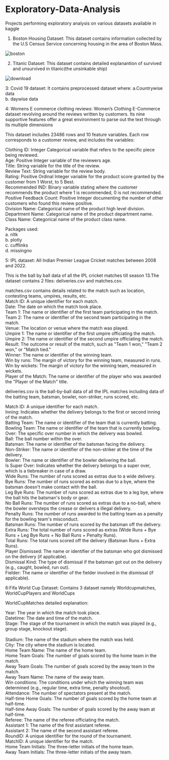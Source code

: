 # Exploratory-Data-Analysis
Projects performing exploratory analysis on various datasets available in kaggle

1. Boston Housing Dataset: This dataset contains information collected by the U.S Census Service concerning housing in the area of Boston Mass.

![boston](https://github.com/Riwaj22/Exploratory-Data-Analysis/assets/99485058/2823b70c-3035-40f1-8bd3-f95e262d0e18)


2. Titanic Dataset: This dataset contains detailed explanantion of survived and unsurvived in titanic(the unsinkable ship)


![download](https://github.com/Riwaj22/Exploratory-Data-Analysis/assets/99485058/b42079cb-28d9-419b-ac11-bd827d74cce5)


3: Covid 19 dataset:
It contains preprocessed dataset where:
a.Countrywise data <br>
b. daywise data

4: Womens E commerce clothing reviews:  Women’s Clothing E-Commerce dataset revolving around the reviews written by customers. Its nine supportive features offer a great environment to parse out the text through its multiple dimensions

This dataset includes 23486 rows and 10 feature variables. Each row corresponds to a customer review, and includes the variables:

Clothing ID: Integer Categorical variable that refers to the specific piece being reviewed.<br>
Age: Positive Integer variable of the reviewers age. <br>
Title: String variable for the title of the review. <br>
Review Text: String variable for the review body. <br>
Rating: Positive Ordinal Integer variable for the product score granted by the customer from 1 Worst, to 5 Best. <br>
Recommended IND: Binary variable stating where the customer recommends the product where 1 is recommended, 0 is not recommended. <br>
Positive Feedback Count: Positive Integer documenting the number of other customers who found this review positive. <br>
Division Name: Categorical name of the product high level division. <br>
Department Name: Categorical name of the product department name. <br>
Class Name: Categorical name of the product class name. <br>

Packages used: <br>
a. nltk <br>
b. plotly <br>
c. cufflinks <br>
d. missingno <br>

5: IPL dataset: All Indian Premier League Cricket matches between 2008 and 2022.

This is the ball by ball data of all the IPL cricket matches till season 13.The dataset contains 2 files: deliveries.csv and matches.csv.



matches.csv contains details related to the match such as location, contesting teams, umpires, results, etc. <br>
Match ID: A unique identifier for each match. <br>
Date: The date on which the match took place.<br>
Team 1: The name or identifier of the first team participating in the match.<br>
Team 2: The name or identifier of the second team participating in the match.<br>
Venue: The location or venue where the match was played.<br>
Umpire 1: The name or identifier of the first umpire officiating the match.<br>
Umpire 2: The name or identifier of the second umpire officiating the match.<br>
Result: The outcome or result of the match, such as "Team 1 won," "Team 2 won," or "Match tied."<br>
Winner: The name or identifier of the winning team.<br>
Win by runs: The margin of victory for the winning team, measured in runs.<br>
Win by wickets: The margin of victory for the winning team, measured in wickets.<br>
Player of the Match: The name or identifier of the player who was awarded the "Player of the Match" title.<br>

deliveries.csv is the ball-by-ball data of all the IPL matches including data of the batting team, batsman, bowler, non-striker, runs scored, etc.

Match ID: A unique identifier for each match. <br>
Inning: Indicates whether the delivery belongs to the first or second inning of the match. <br>
Batting Team: The name or identifier of the team that is currently batting. <br>
Bowling Team: The name or identifier of the team that is currently bowling. <br>
Over: The specific over number in which the delivery was bowled. <br>
Ball: The ball number within the over. <br>
Batsman: The name or identifier of the batsman facing the delivery. <br>
Non-Striker: The name or identifier of the non-striker at the time of the delivery. <br>
Bowler: The name or identifier of the bowler delivering the ball. <br>
Is Super Over: Indicates whether the delivery belongs to a super over, which is a tiebreaker in case of a draw. <br>
Wide Runs: The number of runs scored as extras due to a wide delivery. <br>
Bye Runs: The number of runs scored as extras due to a bye, where the batsman doesn't make contact with the ball. <br>
Leg Bye Runs: The number of runs scored as extras due to a leg bye, where the ball hits the batsman's body or gear. <br>
No Ball Runs: The number of runs scored as extras due to a no-ball, where the bowler oversteps the crease or delivers a illegal delivery. <br>
Penalty Runs: The number of runs awarded to the batting team as a penalty for the bowling team's misconduct. <br>
Batsman Runs: The number of runs scored by the batsman off the delivery. <br>
Extra Runs: The total number of runs scored as extras (Wide Runs + Bye Runs + Leg Bye Runs + No Ball Runs + Penalty Runs). <br>
Total Runs: The total runs scored off the delivery (Batsman Runs + Extra Runs).<br>
Player Dismissed: The name or identifier of the batsman who got dismissed on the delivery (if applicable).<br>
Dismissal Kind: The type of dismissal if the batsman got out on the delivery (e.g., caught, bowled, run out).<br>
Fielder: The name or identifier of the fielder involved in the dismissal (if applicable). <br>

6:Fifa World Cup Dataset: 
Contains 3 dataset namely Worldcupmatches, WorldCupPlayers and WorldCups

WorldCupMatches detailed explanation:

Year: The year in which the match took place. <br>
Datetime: The date and time of the match. <br>
Stage: The stage of the tournament in which the match was played (e.g., group stage, knockout stage).<br><br>
Stadium: The name of the stadium where the match was held.<br>
City: The city where the stadium is located.<br>
Home Team Name: The name of the home team.<br>
Home Team Goals: The number of goals scored by the home team in the match.<br>
Away Team Goals: The number of goals scored by the away team in the match.<br>
Away Team Name: The name of the away team.<br>
Win conditions: The conditions under which the winning team was determined (e.g., regular time, extra time, penalty shootout).<br>
Attendance: The number of spectators present at the match.<br>
Half-time Home Goals: The number of goals scored by the home team at half-time.<br>
Half-time Away Goals: The number of goals scored by the away team at half-time.<br>
Referee: The name of the referee officiating the match.<br>
Assistant 1: The name of the first assistant referee.<br>
Assistant 2: The name of the second assistant referee.<br>
RoundID: A unique identifier for the round of the tournament.<br>
MatchID: A unique identifier for the match.<br>
Home Team Initials: The three-letter initials of the home team.<br>
Away Team Initials: The three-letter initials of the away team.<br>



